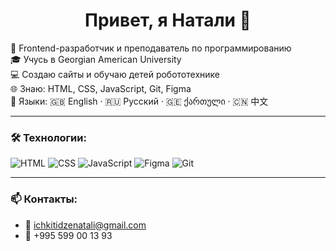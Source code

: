 <h1 align="center">Привет, я Натали 👋</h1>

🌱 Frontend-разработчик и преподаватель по программированию  
🎓 Учусь в Georgian American University  
💻 Создаю сайты и обучаю детей робототехнике  
🌐 Знаю: HTML, CSS, JavaScript, Git, Figma  
📍 Языки: 🇬🇧 English · 🇷🇺 Русский · 🇬🇪 ქართული · 🇨🇳 中文

---

### 🛠 Технологии:
![HTML](https://img.shields.io/badge/-HTML5-E34F26?logo=html5&logoColor=white)
![CSS](https://img.shields.io/badge/-CSS3-1572B6?logo=css3)
![JavaScript](https://img.shields.io/badge/-JavaScript-F7DF1E?logo=javascript&logoColor=black)
![Figma](https://img.shields.io/badge/-Figma-F24E1E?logo=figma&logoColor=white)
![Git](https://img.shields.io/badge/-Git-F05032?logo=git&logoColor=white)

---

### 📫 Контакты:
- 📧 ichkitidzenatali@gmail.com
- 📱 +995 599 00 13 93
